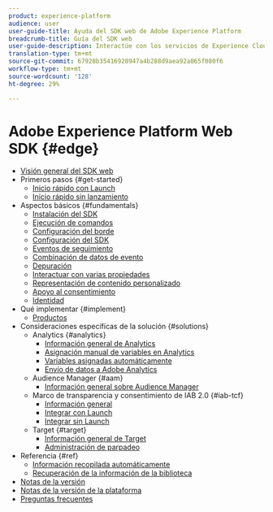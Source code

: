 ```yaml
---
product: experience-platform
audience: user
user-guide-title: Ayuda del SDK web de Adobe Experience Platform
breadcrumb-title: Guía del SDK web
user-guide-description: Interactúe con los servicios de Experience Cloud a través de la red perimetral.
translation-type: tm+mt
source-git-commit: 67928b35416928947a4b288d9aea92a065f080f6
workflow-type: tm+mt
source-wordcount: '128'
ht-degree: 29%

---
```



# Adobe Experience Platform Web SDK {#edge}

* [Visión general del SDK web](home.md)
* Primeros pasos {#get-started}
   * [Inicio rápido con Launch](getting-started/quick-start-with-launch.md)
   * [Inicio rápido sin lanzamiento](getting-started/quick-start-without-launch.md)
* Aspectos básicos {#fundamentals}
   * [Instalación del SDK](fundamentals/installing-the-sdk.md)
   * [Ejecución de comandos](fundamentals/executing-commands.md)
   * [Configuración del borde](fundamentals/edge-configuration.md)
   * [Configuración del SDK](fundamentals/configuring-the-sdk.md)
   * [Eventos de seguimiento](fundamentals/tracking-events.md)
   * [Combinación de datos de evento](fundamentals/merging-event-data.md)
   * [Depuración](fundamentals/debugging.md)
   * [Interactuar con varias propiedades](fundamentals/interacting-with-multiple-properties.md)
   * [Representación de contenido personalizado](fundamentals/rendering-personalization-content.md)
   * [Apoyo al consentimiento](fundamentals/supporting-consent.md)
   * [Identidad](fundamentals/identity.md)
* Qué implementar {#implement}
   * [Productos](what-to-implement/commerce.md)
* Consideraciones específicas de la solución {#solutions}
   * Analytics {#analytics}
      * [Información general de Analytics](solution-specific/analytics/analytics-overview.md)
      * [Asignación manual de variables en Analytics](solution-specific/analytics/manually-mapping-variables.md)
      * [Variables asignadas automáticamente](solution-specific/analytics/automatically-mapped-vars.md)
      * [Envío de datos a Adobe Analytics](solution-specific/analytics/link-tracking.md)
   * Audience Manager {#aam}
      * [Información general sobre Audience Manager](solution-specific/audience-manager/audience-manager-overview.md)
   * Marco de transparencia y consentimiento de IAB 2.0 {#iab-tcf}
      * [Información general](solution-specific/iab-tcf/overview.md)
      * [Integrar con Launch](solution-specific/iab-tcf/with-launch.md)
      * [Integrar sin Launch](solution-specific/iab-tcf/without-launch.md)
   * Target {#target}
      * [Información general de Target](solution-specific/target/target-overview.md)
      * [Administración de parpadeo](solution-specific/target/flicker-management.md)
* Referencia {#ref}
   * [Información recopilada automáticamente](reference/automatic-information.md)
   * [Recuperación de la información de la biblioteca](reference/retrieving-library-information.md)
* [Notas de la versión](release-notes.md)
* [Notas de la versión de la plataforma](https://www.adobe.com/go/platform-release-notes-en)
* [Preguntas frecuentes](getting-started/web-sdk-faq.md)